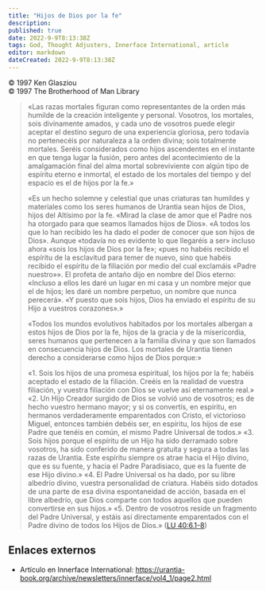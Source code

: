```yaml
---
title: "Hijos de Dios por la fe"
description: 
published: true
date: 2022-9-9T8:13:38Z
tags: God, Thought Adjusters, Innerface International, article
editor: markdown
dateCreated: 2022-9-9T8:13:38Z
---
```


<p class="v-card v-sheet theme--light grey lighten-3 px-2">© 1997 Ken Glasziou<br>© 1997 The Brotherhood of Man Library</p>

> «Las razas mortales figuran como representantes de la orden más humilde de la creación inteligente y personal. Vosotros, los mortales, sois divinamente amados, y cada uno de vosotros puede elegir aceptar el destino seguro de una experiencia gloriosa, pero todavía no pertenecéis por naturaleza a la orden divina; sois totalmente mortales. Seréis considerados como hijos ascendentes en el instante en que tenga lugar la fusión, pero antes del acontecimiento de la amalgamación final del alma mortal sobreviviente con algún tipo de espíritu eterno e inmortal, el estado de los mortales del tiempo y del espacio es el de hijos por la fe.»
> 
> «Es un hecho solemne y celestial que unas criaturas tan humildes y materiales como los seres humanos de Urantia sean hijos de Dios, hijos del Altísimo por la fe. «Mirad la clase de amor que el Padre nos ha otorgado para que seamos llamados hijos de Dios». «A todos los que lo han recibido les ha dado el poder de conocer que son hijos de Dios». Aunque «todavía no es evidente lo que llegaréis a ser» incluso ahora «sois los hijos de Dios por la fe»; «pues no habéis recibido el espíritu de la esclavitud para temer de nuevo, sino que habéis recibido el espíritu de la filiación por medio del cual exclamáis «Padre nuestro»». El profeta de antaño dijo en nombre del Dios eterno: «Incluso a ellos les daré un lugar en mi casa y un nombre mejor que el de hijos; les daré un nombre perpetuo, un nombre que nunca perecerá». «Y puesto que sois hijos, Dios ha enviado el espíritu de su Hijo a vuestros corazones».»
> 
> «Todos los mundos evolutivos habitados por los mortales albergan a estos hijos de Dios por la fe, hijos de la gracia y de la misericordia, seres humanos que pertenecen a la familia divina y que son llamados en consecuencia hijos de Dios. Los mortales de Urantia tienen derecho a considerarse como hijos de Dios porque:»
> 
> «1. Sois los hijos de una promesa espiritual, los hijos por la fe; habéis aceptado el estado de la filiación. Creéis en la realidad de vuestra filiación, y vuestra filiación con Dios se vuelve así eternamente real.»
> «2. Un Hijo Creador surgido de Dios se volvió uno de vosotros; es de hecho vuestro hermano mayor; y si os convertís, en espíritu, en hermanos verdaderamente emparentados con Cristo, el victorioso Miguel, entonces también debéis ser, en espíritu, los hijos de ese Padre que tenéis en común, el mismo Padre Universal de todos.»
> «3. Sois hijos porque el espíritu de un Hijo ha sido derramado sobre vosotros, ha sido conferido de manera gratuita y segura a todas las razas de Urantia. Este espíritu siempre os atrae hacia el Hijo divino, que es su fuente, y hacia el Padre Paradisiaco, que es la fuente de ese Hijo divino.»
> «4. El Padre Universal os ha dado, por su libre albedrío divino, vuestra personalidad de criatura. Habéis sido dotados de una parte de esa divina espontaneidad de acción, basada en el libre albedrío, que Dios comparte con todos aquellos que pueden convertirse en sus hijos.»
> «5. Dentro de vosotros reside un fragmento del Padre Universal, y estáis así directamente emparentados con el Padre divino de todos los Hijos de Dios.» ([LU 40:6.1-8](/es/The_Urantia_Book/40#p6_1))

## Enlaces externos

- Artículo en Innerface International: https://urantia-book.org/archive/newsletters/innerface/vol4_1/page2.html


